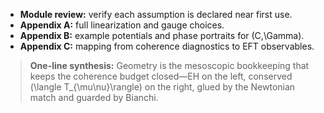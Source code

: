 * **Module review:** verify each assumption is declared near first use.
* **Appendix A:** full linearization and gauge choices.
* **Appendix B:** example potentials and phase portraits for (C,\Gamma).
* **Appendix C:** mapping from coherence diagnostics to EFT observables.

> **One-line synthesis:** Geometry is the mesoscopic bookkeeping that keeps the coherence budget closed—EH on the left, conserved (\langle T_{\mu\nu}\rangle) on the right, glued by the Newtonian match and guarded by Bianchi.